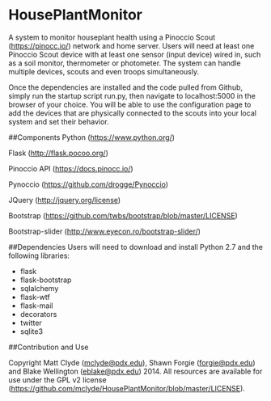 HousePlantMonitor
=================
A system to monitor houseplant health using a Pinoccio Scout (https://pinocc.io/) network and home server. Users will need at least one Pinoccio Scout device with at least one sensor (input device) wired in, such as a soil monitor, thermometer or photometer. The system can handle multiple devices, scouts and even troops simultaneously.

Once the dependencies are installed and the code pulled from Github, simply run the startup script run.py, then navigate to localhost:5000 in the browser of your choice. You will be able to use the configuration page to add the devices that are physically connected to the scouts into your local system and set their behavior.

##Components
Python (https://www.python.org/)

Flask (http://flask.pocoo.org/)

Pinoccio API (https://docs.pinocc.io/)

Pynoccio (https://github.com/drogge/Pynoccio)

JQuery (http://jquery.org/license)

Bootstrap (https://github.com/twbs/bootstrap/blob/master/LICENSE)

Bootstrap-slider (http://www.eyecon.ro/bootstrap-slider/)

##Dependencies
Users will need to download and install Python 2.7 and the following libraries:
* flask
* flask-bootstrap
* sqlalchemy
* flask-wtf
* flask-mail
* decorators
* twitter
* sqlite3

##Contribution and Use

Copyright Matt Clyde (mclyde@pdx.edu), Shawn Forgie (forgie@pdx.edu) and Blake Wellington (eblake@pdx.edu) 2014. All resources are available for use under the GPL v2 license (https://github.com/mclyde/HousePlantMonitor/blob/master/LICENSE).
